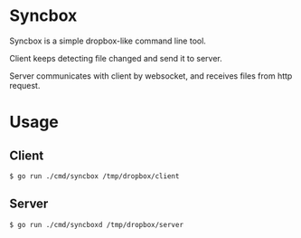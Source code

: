 # Syncbox

Syncbox is a simple dropbox-like command line tool.

Client keeps detecting file changed and send it to server.

Server communicates with client by websocket, and receives files from http request.

# Usage

## Client
`$ go run ./cmd/syncbox /tmp/dropbox/client`

## Server
`$ go run ./cmd/syncboxd /tmp/dropbox/server`